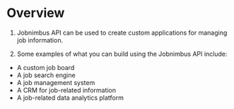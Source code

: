 # Overview

1. Jobnimbus API can be used to create custom applications for managing job information.

2. Some examples of what you can build using the Jobnimbus API include:

- A custom job board
- A job search engine
- A job management system
- A CRM for job-related information
- A job-related data analytics platform
